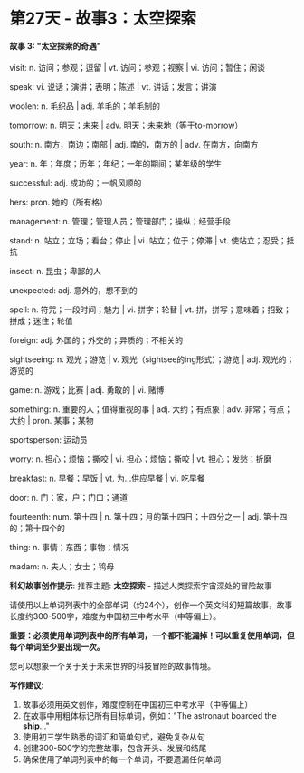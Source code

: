# 第27天 - 故事3：太空探索

#### 故事 3: "太空探索的奇遇"

visit: n. 访问；参观；逗留 | vt. 访问；参观；视察 | vi. 访问；暂住；闲谈

speak: vi. 说话；演讲；表明；陈述 | vt. 讲话；发言；讲演

woolen: n. 毛织品 | adj. 羊毛的；羊毛制的

tomorrow: n. 明天；未来 | adv. 明天；未来地（等于to-morrow）

south: n. 南方，南边；南部 | adj. 南的，南方的 | adv. 在南方，向南方

year: n. 年；年度；历年；年纪；一年的期间；某年级的学生

successful: adj. 成功的；一帆风顺的

hers: pron. 她的（所有格）

management: n. 管理；管理人员；管理部门；操纵；经营手段

stand: n. 站立；立场；看台；停止 | vi. 站立；位于；停滞 | vt. 使站立；忍受；抵抗

insect: n. 昆虫；卑鄙的人

unexpected: adj. 意外的，想不到的

spell: n. 符咒；一段时间；魅力 | vi. 拼字；轮替 | vt. 拼，拼写；意味着；招致；拼成；迷住；轮值

foreign: adj. 外国的；外交的；异质的；不相关的

sightseeing: n. 观光；游览 | v. 观光（sightsee的ing形式）；游览 | adj. 观光的；游览的

game: n. 游戏；比赛 | adj. 勇敢的 | vi. 赌博

something: n. 重要的人；值得重视的事 | adj. 大约；有点象 | adv. 非常；有点；大约 | pron. 某事；某物

sportsperson: 运动员

worry: n. 担心；烦恼；撕咬 | vi. 担心；烦恼；撕咬 | vt. 担心；发愁；折磨

breakfast: n. 早餐；早饭 | vt. 为…供应早餐 | vi. 吃早餐

door: n. 门；家，户；门口；通道

fourteenth: num. 第十四 | n. 第十四；月的第十四日；十四分之一 | adj. 第十四的；第十四个的

thing: n. 事情；东西；事物；情况

madam: n. 夫人；女士；鸨母

**科幻故事创作提示**:
推荐主题: **太空探索** - 描述人类探索宇宙深处的冒险故事

请使用以上单词列表中的全部单词（约24个），创作一个英文科幻短篇故事，故事长度约300-500字，难度为中国初三中考水平（中等偏上）。

**重要：必须使用单词列表中的所有单词，一个都不能漏掉！可以重复使用单词，但每个单词至少要出现一次。**

您可以想象一个关于关于未来世界的科技冒险的故事情境。

**写作建议**: 
1. 故事必须用英文创作，难度控制在中国初三中考水平（中等偏上）
2. 在故事中用粗体标记所有目标单词，例如："The astronaut boarded the **ship**..."
3. 使用初三学生熟悉的词汇和简单句式，避免复杂从句
4. 创建300-500字的完整故事，包含开头、发展和结尾
5. 确保使用了单词列表中的每一个单词，不要遗漏任何单词

